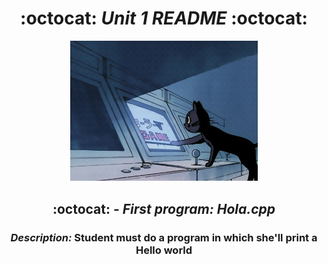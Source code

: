 <div align=center>

# :octocat: _Unit 1 README_ :octocat:


<img alt="cat" src= 'imag/cat.gif'
width='300' />



 <h2> 
 
 :octocat: - _First program: Hola.cpp_  </h2>

<h3>

_Description:_ Student must do a program in which she'll print a Hello world </h3>

